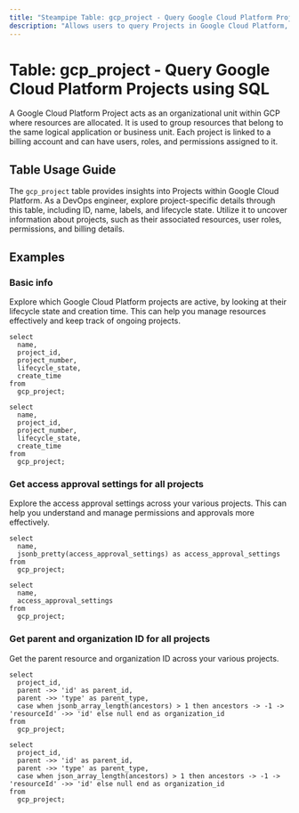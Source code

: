 ```yaml
---
title: "Steampipe Table: gcp_project - Query Google Cloud Platform Projects using SQL"
description: "Allows users to query Projects in Google Cloud Platform, specifically providing details about the project's ID, name, labels, and lifecycle state."
---
```


# Table: gcp_project - Query Google Cloud Platform Projects using SQL

A Google Cloud Platform Project acts as an organizational unit within GCP where resources are allocated. It is used to group resources that belong to the same logical application or business unit. Each project is linked to a billing account and can have users, roles, and permissions assigned to it.

## Table Usage Guide

The `gcp_project` table provides insights into Projects within Google Cloud Platform. As a DevOps engineer, explore project-specific details through this table, including ID, name, labels, and lifecycle state. Utilize it to uncover information about projects, such as their associated resources, user roles, permissions, and billing details.

## Examples

### Basic info
Explore which Google Cloud Platform projects are active, by looking at their lifecycle state and creation time. This can help you manage resources effectively and keep track of ongoing projects.

```sql+postgres
select
  name,
  project_id,
  project_number,
  lifecycle_state,
  create_time
from
  gcp_project;
```

```sql+sqlite
select
  name,
  project_id,
  project_number,
  lifecycle_state,
  create_time
from
  gcp_project;
```

### Get access approval settings for all projects
Explore the access approval settings across your various projects. This can help you understand and manage permissions and approvals more effectively.

```sql+postgres
select
  name,
  jsonb_pretty(access_approval_settings) as access_approval_settings
from
  gcp_project;
```

```sql+sqlite
select
  name,
  access_approval_settings
from
  gcp_project;
```

### Get parent and organization ID for all projects
Get the parent resource and organization ID across your various projects.

```sql+postgres
select
  project_id,
  parent ->> 'id' as parent_id,
  parent ->> 'type' as parent_type,
  case when jsonb_array_length(ancestors) > 1 then ancestors -> -1 -> 'resourceId' ->> 'id' else null end as organization_id
from
  gcp_project;
```

```sql+sqlite
select
  project_id,
  parent ->> 'id' as parent_id,
  parent ->> 'type' as parent_type,
  case when json_array_length(ancestors) > 1 then ancestors -> -1 -> 'resourceId' ->> 'id' else null end as organization_id
from
  gcp_project;
```
